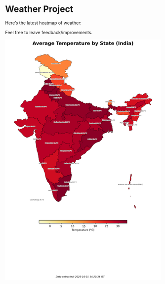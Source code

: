 # Weather Project

Here’s the latest heatmap of weather:

Feel free to leave feedback/improvements.

![India Heatmap](docs/assets/india_heatmap.png?v=DCEB5C)
